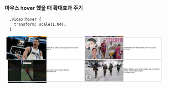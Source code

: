 ### 마우스 hover 했을 때 확대효과 주기

```
  .video:hover {
    transform: scale(1.04);
  }
```
![hover](hover.png)